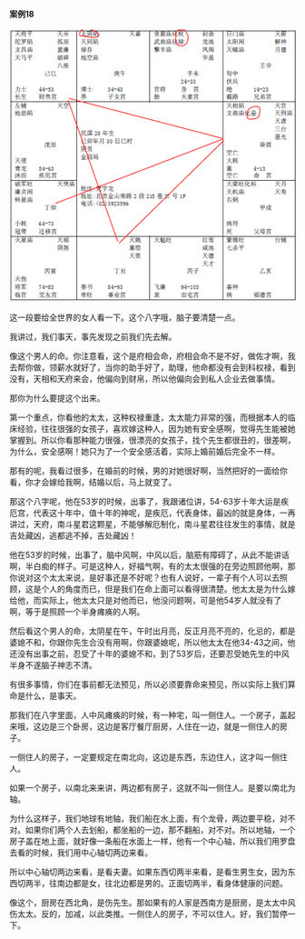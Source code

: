 #### 案例18

![图片](../img/案例18亥.jpg)

这一段要给全世界的女人看一下。这个八字哦，脑子要清楚一点。

我讲过，我们事天，事先发现之前我们先去解。

像这个男人的命。你注意看，这个是府相会命，府相会命不是不好，做佐才啊，我去帮你做，领薪水就好了，当你的助手好了，助理，他命都没有会到科权禄，看到没有，天相和天府来会，他偏向到财帛，所以他偏向会到私人企业去做事情。

那你为什么要提这个出来。

第一个重点，你看他的太太，这种权禄重逢，太太能力非常的强，而根据本人的临床经验，往往很强的女孩子，喜欢嫁这种人，因为她有安全感啊，觉得先生能被她掌握到。所以你看那种能力很强，很漂亮的女孩子，找个先生都很丑的，很差啊，为什么，安全感啊！她只为了一个安全感活着，实际上婚前婚后完全不一样。

那有的呢，我看过很多，在婚前的时候，男的对她很好啊，当然把好的一面给你看，你才会嫁给我啊，结婚以后，马上就变了。

那这个八字呢，他在53岁的时候，出事了，我跟诸位讲，54-63岁十年大运是疾厄宫，代表这十年中，值十年的神呢，是疾厄，代表身体，最凶的就是身体，一再讲过，天府，南斗星君这颗星，不能够解厄制化，南斗星君往往发生的事情，就是吉处藏凶，逃都逃不掉，吉处藏凶！

他在53岁的时候，出事了，脑中风啊，中风以后，脑筋有障碍了，从此不能讲话啊，半白痴的样子。可是这种人，好福气啊，有的太太很强的在旁边照顾他啊，那你说对这个太太来说，是好事还是不好呢？也有人说好，一辈子有个人可以去照顾，这是个人的角度而已，但是我们在命上面可以看得很清楚。他太太是为什么嫁给他，而实际上，他太太只是对他而已，他没问题啊，可是他54岁人就没有了啊，等于是照顾一个半身瘫痪的人啊。

然后看这个男人的命，太阴星在午，午时出月亮，反正月亮不亮的，化忌的，都是婆媳不和，你跟你先生合没有用啊，你跟婆媳呢，所以他太太在他34-43之间，他还没有出事之前，忍受了十年的婆媳不和，到了53岁后，还要忍受她先生的中风半身不遂脑子神志不清。

有很多事情，你们在事前都无法预见，所以必须要靠命来预见，所以实际上我们算命是什么，是事天。

那我们在八字里面，人中风瘫痪的时候，有一种宅，叫一侧住人。一个房子，盖起来哦，这边是三个卧房，这边是客厅餐厅厨房，人住在一边，就是一侧住人的房子。

一侧住人的房子，一定要规定在南北向，这边是东西，东边住人，这才叫一侧住人。

如果一个房子，以南北来来讲，两边都有房子，这就不叫一侧住人。是要以南北为轴。

为什么这样子，我们地球有地轴，我们船在水上面，有个龙骨，两边要平稳，对不对。如果你们两个人去划船，都坐船的一边，那不翻船，对不对。所以地轴，一个房子盖在地上面，就好像一条船在水面上一样，他有一个中心轴，所以我们用罗盘去看的时候，我们用中心轴切两边来看。

所以中心轴切两边来看，是看夫妻。如果东西切两半来看，是看生男生女，因为东西切两半，往南边都是女，往北边都是男的。正面切两半，看身体健康的问题。

像这个，厨房在西北角，是伤先生。那如果有的人家是西南方是厨房，是太太中风伤太太。反的，加减，以此类推。一侧住人的房子，不可以住人。好，我们暂停一下。